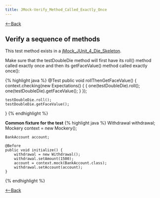```yaml
---
title: JMock-Verify_Method_Called_Exactly_Once
---
```

[<--Back]({{site.pagesurl}}/TDD_Example_Catalog)

## Verify a sequence of methods
This test method exists in a [jMock_JUnit_4_Die_Skeleton]({{site.pagesurl}}/jMock_JUnit_4_Die_Skeleton).

Make sure that the testDoubleDie method will first have its roll() method called exactly once and then its getFaceValue() method called exactly once():

{% highlight java %}
@Test
public void rollThenGetFaceValue() {
    context.checking(new Expectations() {
        {
            one(testDoubleDie).roll();
            one(testDoubleDie).getFaceValue();
        }
    });
    
    testDoubleDie.roll();
    testDoubleDie.getFaceValue();
}
{% endhighlight %}

**Common fixture for the test**
{% highlight java %}
    Withdrawal withdrawal;
    Mockery context = new Mockery();

    BankAccount account;

    @Before
    public void initialize() {
        withdrawal = new Withdrawal();
        withdrawal.setAmount(1500);
        account = context.mock(BankAccount.class);
        withdrawal.setAccount(account);
    }
{% endhighlight %}

[<--Back]({{site.pagesurl}}/TDD_Example_Catalog)

